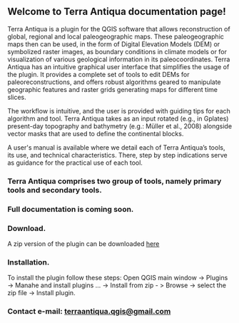 ## Welcome to Terra Antiqua documentation page!

Terra Antiqua is a plugin for the QGIS software  that allows reconstruction of global, regional and local  paleogeographic maps. These paleogeographic maps then can be used, in the form of Digital Elevation Models (DEM) or symbolized raster images, as boundary conditions in climate models or for visualization of various geological information in its paleocoordinates. Terra Antiqua has an intuitive graphical user interface that simplifies the usage of the plugin. It provides a complete set of tools to edit DEMs for paleoreconstructions, and offers robust algorithms geared to manipulate geographic features and raster grids generating maps for different time slices.

The workflow is intuitive, and the user is provided with guiding tips for each algorithm and tool. Terra Antiqua takes as an input rotated (e.g., in Gplates) present-day topography and bathymetry (e.g.: Müller et al., 2008) alongside vector masks that are used to define the continental blocks.

A user's manual is available where we detail each of Terra Antiqua’s tools, its use, and technical characteristics. There, step by step indications serve as guidance for the practical use of each tool.

### Terra Antiqua comprises two group of tools, namely primary tools and secondary tools.

### Full documentation is coming soon.

### Download.
A zip version of the plugin can be downloaded [here](https://github.com/jaminzoda/terra-antiqua-documentation/blob/main/terra_antiqua_v0.5.zip)
### Installation.
To install the plugin follow these steps: Open QGIS main window -> Plugins -> Manahe and install plugins ... -> Install
from zip - > Browse -> select the zip file -> Install plugin.
### Contact e-mail: terraantiqua.qgis@gmail.com

